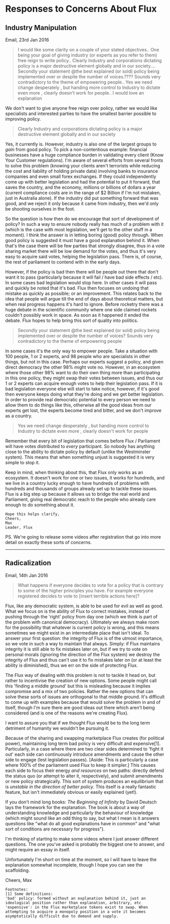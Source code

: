 # Responses to Concerns About Flux

## Industry Manipulation

Email, 23rd Jan 2016

> I would like some clarity on a couple of your stated objectives.. One being your goal of giving industry (or experts as you refer to them) free reign to write policy.. Clearly Industry and corporations dictating policy is a major destructive element globally and in our society....   Secondly your statement @the best explained (or sold) policy being implemented over or despite the number of voices.????  Sounds very contradictory to the theme of empowering people..
  Yes we need change desperately , but handing more control to Industry to dictate even more ,  clearly doesn't work for people..
I would love an explanation

We don't want to give anyone free reign over policy, rather we would like specialists and interested parties to have the smallest barrier possible to improving policy.

> Clearly Industry and corporations dictating policy is a major destructive element globally and in our society

Yes, it currently is. However, industry is also one of the largest groups to *gain* from good policy. To pick a non-contentious example: financial businesses have a huge compliance burden in validating every client (Know Your Customer regulations). I'm aware of several efforts from several fronts to solve this problem (knowing your clients aren't terrorists while reducing the cost and liability of holding private data) involving banks to insurance companies and even small forex exchanges. If they could independently come up with better legislation and had the potential to put it forward, that saves the country, and the economy, millions or billions of dollars a year (current compliance costs are in the range of $2 Billion if I'm not mistaken, just in Australia alone). If the industry did put something forward that was good, and we reject it only because it came from industry, then we'd only be shooting ourselves in the foot.

So the question is how then do we encourage that sort of development of policy? In such a way to ensure nobody really has much of a problem with it (which is the case with most legislation, we'll get to the other stuff in a moment). I think the answer is in letting boring (good) policy through. When good policy is suggested it must have a good explanation behind it. When that's the case there will be few parties that strongly disagree, thus in a vote sharing market there will be low demand for the votes, and thus it's very easy to acquire said votes, helping the legislation pass. There is, of course, the rest of parliament to contend with in the early days.

However, if the policy is bad then there will be people out there that don't want it to pass (particularly because it will fail / have bad side effects / etc). In some cases bad legislation would stop here. In other cases it will pass and quickly be noted that it's bad. Flux then focuses on undoing that mistake as quickly as possible; or an improvement. This relates back to the idea that people will argue till the end of days about theoretical matters, but when real progress happens it's hard to ignore. Before rocketry there was a huge debate in the scientific community where one side claimed rockets couldn't possibly work in space. As soon as it happened it ended the debate. Flux hopes to help bring this sort of quality into politics.

> Secondly your statement @the best explained (or sold) policy being implemented over or despite the number of voices? Sounds very contradictory to the theme of empowering people

In some cases it's the only way to empower people. Take a situation with 100 people, 1 or 2 experts, and 98 people who are specialists in other things, but not in this case. Perhaps our experts suggest a policy, and given direct democracy the other 98% might vote no. However, in an ecosystem where those other 98% want to do their own thing more than participating in this one policy, they might swap their votes between issues, and thus our 1 or 2 experts can acquire enough votes to help their legislation pass. If it is bad legislation everyone else will start to take notice, however, if it's good then everyone keeps doing what they're doing and we get better legislation. In order to provide real democratic potential to every person we need to allow them to do things like this, otherwise all the good ideas from our experts get lost, the experts become tired and bitter, and we don't improve as a country.

> Yes we need change desperately , but handing more control to Industry to dictate even more ,  clearly doesn't work for people

Remember that every bit of legislation that comes before Flux / Parliament will have votes distributed to *every* participant. So nobody has anything close to the ability to dictate policy by default (unlike the Westminster system). This means that when something unjust is suggested it is very simple to stop it.

Keep in mind, when thinking about this, that Flux only works as an ecosystem. It doesn't work for one or two issues, it works for hundreds, and we live in a country lucky enough to have hundreds of problems with hundreds and thousands of groups already set up to tackle these issues. Flux is a big step up because it allows us to bridge the real world and Parliament, giving real democratic reach to the people who already care enough to do something about it.

    Hope this helps clarify,
    Cheers,
    Max
    Leader, Flux

PS. We're going to release some videos after registration that go into more detail on exactly these sorts of concerns.

------

## Radicalization

Email, 14th Jan 2016

> What happens if everyone decides to vote for a policy that is contrary to some of the higher principles you have. For example everyone registered decides to vote to [insert terrible actions here]?

Flux, like any democratic system, is able to be used for evil as well as good. What we focus on is the ability of Flux to correct mistakes, instead of pushing through the 'right' policy from day one (which we think is part of the problem with canonical democracy). Ultimately we always make room for the possibility that whatever is current policy is wrong, and this means sometimes we might exist in an intermediate place that isn't ideal. To answer your first question: the integrity of Flux is of the utmost importance, so we vote in such a way to maintain that always. Simply: if Flux maintains integrity it is still able to fix mistakes later on, but if we try to vote on personal morals (ignoring the direction of the Flux system) we destroy the integrity of Flux and thus can't use it to fix mistakes later on (or at least the ability is diminished), thus we err on the side of protecting Flux.

The Flux way of dealing with this problem is not to tackle it head on, but rather to incentivise the creation of new options. Some people might call this 'finding a middle ground' but this is misleading because it implies compromise and a mix of two policies. Rather the new options that can solve these sorts of issues are orthogonal to that middle ground. It's difficult to come up with examples because that would solve the problem in and of itself, though I'm sure there are good ideas out there which aren't being considered (and is one of the reasons we're creating Flux).

I want to assure you that if we thought Flux would be to the long term detriment of humanity we wouldn't be pursuing it.

Because of the sharing and swapping marketplace Flux creates (for political power), maintaining long term bad policy is very difficult and expensive[1]. Particularly, in a case where there are two clear sides determined to 'fight it out' each side can continuously introduce amendments and cause the other side to engage (lest legislation passes). [Aside: This is particularly a case where 100% of the parliament used Flux to keep it simpler.] This causes each side to focus their energy *and resources* on two paths: directly defend the status quo (or attempt to alter it, respectively), and submit amendments or new policy strategically. This sort of system produces an equilibrium that is *unstable in the direction of better policy*. This itself is a really fantastic feature, but isn't immediately obvious or easily explained (yet!).

If you don't mind long books: *The Beginning of Infinity* by David Deutsch lays the framework for the explanation. The book is about a way of understanding knowledge and particularly the behaviour of knowledge (which might sound like an odd thing to say, but what I mean is it answers questions like "what do all good explanations have in common" and "what sort of conditions are necessary for progress").

I'm thinking of starting to make some videos where I just answer different questions. The one you've asked is probably the biggest one to answer, and might require an essay in itself.

Unfortunately I'm short on time at the moment, so I will have to leave the explanation somewhat incomplete, though I hope you can see the scaffolding.

Cheers,
Max

    Footnotes:
    [1] Some definitions:
    'bad' policy: formed without an explanation behind it, just an ideological position rather than explanation, arbitrary, etc
    'expensive': in the Flux marketplace tokens exist to swap. When attempting to acquire a monopoly position in a vote it becomes asymptotically difficult due to demand and supply.